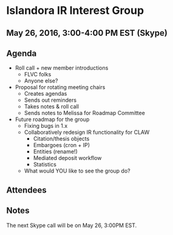# Islandora IR Interest Group
## May 26, 2016, 3:00-4:00 PM EST (Skype)

## Agenda
* Roll call + new member introductions
  * FLVC folks
  * Anyone else?
* Proposal for rotating meeting chairs
  * Creates agendas
  * Sends out reminders
  * Takes notes & roll call
  * Sends notes to Melissa for Roadmap Committee
* Future roadmap for the group
  * Fixing bugs in 1.x
  * Collaboratively redesign IR functionality for CLAW
    * Citation/thesis objects
    * Embargoes (cron + IP)
    * Entities (rename!)
    * Mediated deposit workflow
    * Statistics
  * What would YOU like to see the group do?

## Attendees

## Notes

The next Skype call will be on May 26, 3:00PM EST. 
